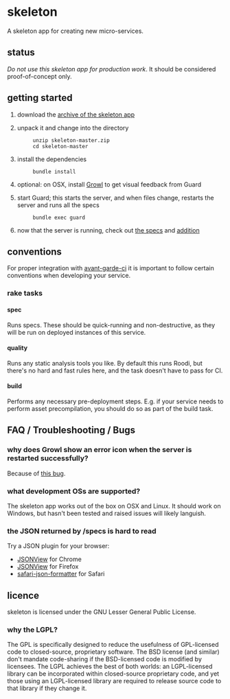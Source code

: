# skeleton

A skeleton app for creating new micro-services.

## status

*Do not use this skeleton app for production work*. It should be considered proof-of-concept only.

## getting started

1. download the [archive of the skeleton app](https://www.github.com/duncan-bayne/skeleton/archive/master.zip)

1. unpack it and change into the directory

			unzip skeleton-master.zip
			cd skeleton-master

1. install the dependencies

			bundle install

1. optional: on OSX, install [Growl](http://growl.info/downloads) to get visual feedback from Guard

1. start Guard; this starts the server, and when files change, restarts the server and runs all the specs

			bundle exec guard

1. now that the server is running, check out [the specs](http://localhost:9292/specs) and [addition](http://localhost:9292/add/3/2)

## conventions

For proper integration with [avant-garde-ci](http://www.github.com/duncan-bayne/avant-garde-ci) it is important to follow certain conventions when developing your service.

### rake tasks

#### spec
Runs specs.  These should be quick-running and non-destructive, as they will be run on deployed instances of this service.

#### quality
Runs any static analysis tools you like.  By default this runs Roodi, but there's no hard and fast rules here, and the task doesn't have to pass for CI.

#### build
Performs any necessary pre-deployment steps.  E.g. if your service needs to perform asset precompilation, you should do so as part of the build task.

## FAQ / Troubleshooting / Bugs

### why does Growl show an error icon when the server is restarted successfully?
Because of [this bug](https://github.com/rchampourlier/guard-shotgun/issues/3).

### what development OSs are supported?
The skeleton app works out of the box on OSX and Linux.  It should work on Windows, but hasn't been tested and raised issues will likely languish.

### the JSON returned by /specs is hard to read
Try a JSON plugin for your browser:

* [JSONView](https://chrome.google.com/webstore/detail/jsonview/chklaanhfefbnpoihckbnefhakgolnmc/) for Chrome
* [JSONView](https://addons.mozilla.org/en-us/firefox/addon/jsonview/) for Firefox
* [safari-json-formatter](https://github.com/rfletcher/safari-json-formatter) for Safari

## licence

skeleton is licensed under the GNU Lesser General Public License.

### why the LGPL?

The GPL is specifically designed to reduce the usefulness of GPL-licensed code to closed-source, proprietary software. The BSD license (and similar) don't mandate code-sharing if the BSD-licensed code is modified by licensees. The LGPL achieves the best of both worlds: an LGPL-licensed library can be incorporated within closed-source proprietary code, and yet those using an LGPL-licensed library are required to release source code to that library if they change it.
